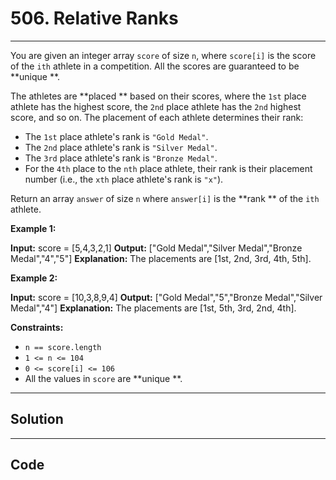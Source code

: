 # 506. Relative Ranks

---

You are given an integer array `score` of size `n`, where `score[i]` is the score of the `ith` athlete in a competition. All the scores are guaranteed to be **unique **.

The athletes are **placed ** based on their scores, where the `1st` place athlete has the highest score, the `2nd` place athlete has the `2nd` highest score, and so on. The placement of each athlete determines their rank:

  * The `1st` place athlete's rank is `"Gold Medal"`.
  * The `2nd` place athlete's rank is `"Silver Medal"`.
  * The `3rd` place athlete's rank is `"Bronze Medal"`.
  * For the `4th` place to the `nth` place athlete, their rank is their placement number (i.e., the `xth` place athlete's rank is `"x"`).



Return an array `answer` of size `n` where `answer[i]` is the **rank ** of the `ith` athlete.

 

**Example 1:**


**Input:** score = [5,4,3,2,1]
**Output:** ["Gold Medal","Silver Medal","Bronze Medal","4","5"]
**Explanation:** The placements are [1st, 2nd, 3rd, 4th, 5th].

**Example 2:**


**Input:** score = [10,3,8,9,4]
**Output:** ["Gold Medal","5","Bronze Medal","Silver Medal","4"]
**Explanation:** The placements are [1st, 5th, 3rd, 2nd, 4th].



 

**Constraints:**

  * `n == score.length`
  * `1 <= n <= 104`
  * `0 <= score[i] <= 106`
  * All the values in `score` are **unique **.

---

## Solution



---

## Code
```python


```